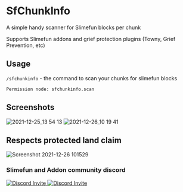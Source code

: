 # SfChunkInfo
A simple handy scanner for Slimefun blocks per chunk

Supports Slimefun addons and grief protection plugins (Towny, Grief Prevention, etc)

## Usage
```/sfchunkinfo``` - the command to scan your chunks for slimefun blocks

```Permission node: sfchunkinfo.scan```

## Screenshots
![2021-12-25_13 54 13](https://user-images.githubusercontent.com/88238718/147380935-2eb59402-344f-4418-baa8-76150fc5924e.png)
![2021-12-26_10 19 41](https://user-images.githubusercontent.com/88238718/147397285-f9588279-9f7f-4d6c-ba5b-c9f9b101c77d.png)

## Respects protected land claim 
![Screenshot 2021-12-26 101529](https://user-images.githubusercontent.com/88238718/147397288-5a8070bf-6b81-4e2d-abce-8a8c3e747172.png)

### Slimefun and Addon community discord
<p>
  <a href="https://discord.gg/slimefun">
    <img src="https://discordapp.com/api/guilds/565557184348422174/widget.png?style=banner3" alt="Discord Invite"/>
  </a>
  <a href="https://discord.gg/SqD3gg5SAU">
    <img src="https://discordapp.com/api/guilds/809178621424041997/widget.png?style=banner3" alt="Discord Invite"/>
  </a>
</p>
